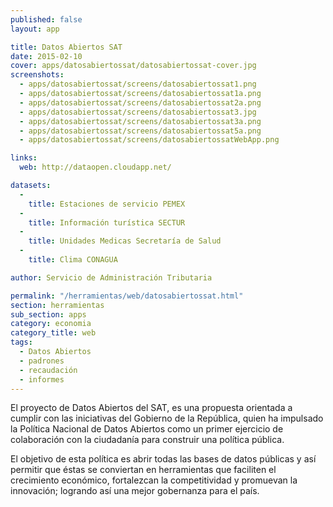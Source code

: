 ```yaml
---
published: false
layout: app

title: Datos Abiertos SAT
date: 2015-02-10
cover: apps/datosabiertossat/datosabiertossat-cover.jpg
screenshots:
  - apps/datosabiertossat/screens/datosabiertossat1.png
  - apps/datosabiertossat/screens/datosabiertossat1a.png
  - apps/datosabiertossat/screens/datosabiertossat2a.png
  - apps/datosabiertossat/screens/datosabiertossat3.jpg
  - apps/datosabiertossat/screens/datosabiertossat3a.png
  - apps/datosabiertossat/screens/datosabiertossat5a.png
  - apps/datosabiertossat/screens/datosabiertossatWebApp.png

links:
  web: http://dataopen.cloudapp.net/

datasets:
  -
    title: Estaciones de servicio PEMEX
  -
    title: Información turística SECTUR
  -
    title: Unidades Medicas Secretaría de Salud
  -
    title: Clima CONAGUA

author: Servicio de Administración Tributaria

permalink: "/herramientas/web/datosabiertossat.html"
section: herramientas
sub_section: apps
category: economia
category_title: web
tags:
  - Datos Abiertos
  - padrones
  - recaudación
  - informes
---
```


El proyecto de Datos Abiertos del SAT, es una propuesta orientada a cumplir con las iniciativas del Gobierno de la República, quien ha impulsado la Política Nacional de Datos Abiertos como un primer ejercicio de colaboración con la ciudadanía para construir una política pública.

El objetivo de esta política es abrir todas las bases de datos públicas y así permitir que éstas se conviertan en herramientas que faciliten el crecimiento económico, fortalezcan la competitividad y promuevan la innovación; logrando así una mejor gobernanza para el país.
